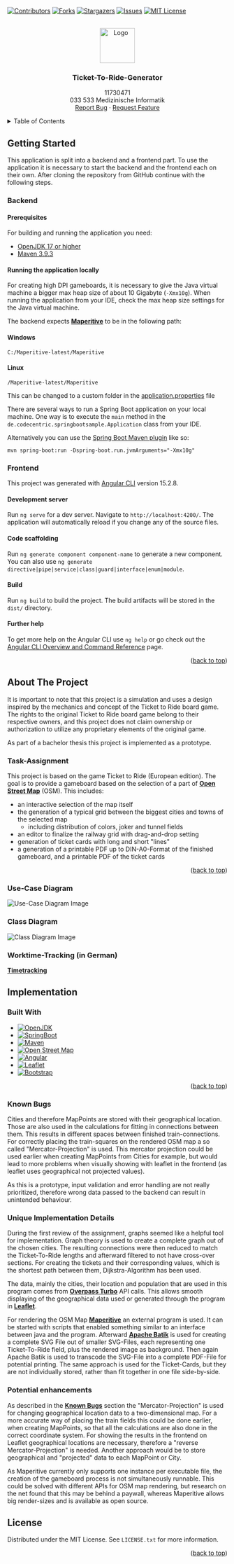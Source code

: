 <!-- Improved compatibility of back to top link: See: https://github.com/othneildrew/Best-README-Template/pull/73 -->
<a name="readme-top"></a>
<!--
*** Thanks for checking out the Best-README-Template. If you have a suggestion
*** that would make this better, please fork the repo and create a pull request
*** or simply open an issue with the tag "enhancement".
*** Don't forget to give the project a star!
*** Thanks again! Now go create something AMAZING! :D
-->



<!-- PROJECT SHIELDS -->
<!--
*** I'm using markdown "reference style" links for readability.
*** Reference links are enclosed in brackets [ ] instead of parentheses ( ).
*** See the bottom of this document for the declaration of the reference variables
*** for contributors-url, forks-url, etc. This is an optional, concise syntax you may use.
*** https://www.markdownguide.org/basic-syntax/#reference-style-links
-->
[![Contributors][contributors-shield]][contributors-url]
[![Forks][forks-shield]][forks-url]
[![Stargazers][stars-shield]][stars-url]
[![Issues][issues-shield]][issues-url]
[![MIT License][license-shield]][license-url]




<!-- PROJECT LOGO -->
<br />
<div align="center">
  <a href="https://www.tuwien.at/">
    <img src="TU_Signet_RGB.svg" alt="Logo" width="80" height="80">
  </a>

<h3 align="center">Ticket-To-Ride-Generator</h3>

  <p align="center">
    11730471 <br />
    033 533 Medizinische Informatik
    <br />
    <a href="https://github.com/binapple/Ticket-To-Ride-Generator/issues">Report Bug</a>
    ·
    <a href="https://github.com/binapple/Ticket-To-Ride-Generator/issues">Request Feature</a>
  </p>
</div>



<!-- TABLE OF CONTENTS -->

<details>
  <summary>Table of Contents</summary>

  <!-- TOC -->
  * [Getting Started](#getting-started)
    * [Backend](#backend)
      * [Prerequisites](#prerequisites)
      * [Running the application locally](#running-the-application-locally)
    * [Frontend](#frontend)
      * [Development server](#development-server)
      * [Code scaffolding](#code-scaffolding)
      * [Build](#build)
      * [Further help](#further-help)
  * [About The Project](#about-the-project)
    * [Task-Assignment](#task-assignment)
    * [Use-Case Diagram](#use-case-diagram)
    * [Class Diagram](#class-diagram)
    * [Worktime-Tracking (in German)](#worktime-tracking-in-german)
  * [Implementation](#implementation-)
    * [Built With](#built-with)
    * [Known Bugs](#known-bugs)
    * [Unique Implementation-Details](#unique-implementation-details)
    * [Potential enhancements](#potential-enhancements)
  * [License](#license)
<!-- TOC -->

</details>

<!-- GETTING STARTED -->
## Getting Started

This application is split into a backend and a frontend part. To use the application it is necessary to start
the backend and the frontend each on their own. After cloning the repository from GitHub continue with the following steps.

### Backend

#### Prerequisites

For building and running the application you need:

- [OpenJDK 17 or higher](https://jdk.java.net/archive/)
- [Maven 3.9.3](https://maven.apache.org)

#### Running the application locally

For creating high DPI gameboards, it is necessary to give the Java virtual machine a bigger max heap size of about 10 Gigabyte (`-Xmx10g`).
When running the application from your IDE, check the max heap size settings for the Java virtual machine.

The backend expects **[Maperitive](http://maperitive.net/)** to be in the following path:

#### Windows

```
C:/Maperitive-latest/Maperitive
```

#### Linux

```
/Maperitive-latest/Maperitive
```

This can be changed to a custom folder in the [application.properties](./backend/src/main/resources/application.properties) file

There are several ways to run a Spring Boot application on your local machine. One way is to execute the `main` method in the `de.codecentric.springbootsample.Application` class from your IDE.

Alternatively you can use the [Spring Boot Maven plugin](https://docs.spring.io/spring-boot/docs/current/reference/html/build-tool-plugins-maven-plugin.html) like so:

```shell
mvn spring-boot:run -Dspring-boot.run.jvmArguments="-Xmx10g"
```

### Frontend

This project was generated with [Angular CLI](https://github.com/angular/angular-cli) version 15.2.8.

#### Development server

Run `ng serve` for a dev server. Navigate to `http://localhost:4200/`. The application will automatically reload if you change any of the source files.

#### Code scaffolding

Run `ng generate component component-name` to generate a new component. You can also use `ng generate directive|pipe|service|class|guard|interface|enum|module`.

#### Build

Run `ng build` to build the project. The build artifacts will be stored in the `dist/` directory.

#### Further help

To get more help on the Angular CLI use `ng help` or go check out the [Angular CLI Overview and Command Reference](https://angular.io/cli) page.


<p align="right">(<a href="#readme-top">back to top</a>)</p>

<!-- ABOUT THE PROJECT -->
## About The Project

It is important to note that this project is a simulation and uses a design inspired by the mechanics and concept of the Ticket to Ride board game.
The rights to the original Ticket to Ride board game belong to their respective owners, and this project does not claim ownership or authorization to utilize any proprietary elements of the original game.

As part of a bachelor thesis this project is implemented as a prototype.

### Task-Assignment

This project is based on the game Ticket to Ride (European edition).
The goal is to provide a gameboard based on the selection of a part of **[Open Street Map][Open-url]** (OSM). This includes:
- an interactive selection of the map itself
- the generation of a typical grid between the biggest cities and towns of the selected map 
  - including distribution of colors, joker and tunnel fields
- an editor to finalize the railway grid with drag-and-drop setting
- generation of ticket cards with long and short "lines"
- a generation of a printable PDF up to DIN-A0-Format of the finished gameboard, and a printable PDF of the ticket cards 

<p align="right">(<a href="#readme-top">back to top</a>)</p>

### Use-Case Diagram

![Use-Case Diagram Image](Use-Case.png)

### Class Diagram

![Class Diagram Image](Class.png)

### Worktime-Tracking (in German)

**[Timetracking](Zeitliste.md)**

## Implementation 

### Built With

* [![OpenJDK][Java.com]][Java-url]
* [![SpringBoot][Spring.com]][Spring-url]
* [![Maven][Maven.com]][Maven-url]
* [![Open Street Map][Open.com]][Open-url]
* [![Angular][Angular.io]][Angular-url]
* [![Leaflet][Leaflet.com]][Leaflet-url]
* [![Bootstrap][Bootstrap.com]][Bootstrap-url]







<p align="right">(<a href="#readme-top">back to top</a>)</p>

### Known Bugs

Cities and therefore MapPoints are stored with their geographical location.
Those are also used in the calculations for fitting in connections between them.
This results in different spaces between finished train-connections.
For correctly placing the train-squares on the rendered OSM map a so called "Mercator-Projection" is used.
This mercator projection could be used earlier when creating MapPoints from Cities for example, but
would lead to more problems when visually showing with leaflet in the frontend (as leaflet uses geographical not projected values).

As this is a prototype, input validation and error handling are not really prioritized,
therefore wrong data passed to the backend can result in unintended behaviour.

### Unique Implementation Details

During the first review of the assignment, graphs seemed like a helpful tool for implementation. 
Graph theory is used to create a complete graph out of the chosen cities. 
The resulting connections were then reduced to match the Ticket-To-Ride lengths and afterward filtered to not have cross-over sections.
For creating the tickets and their corresponding values, which is the shortest path between them, Dijkstra-Algorithm has been used.

The data, mainly the cities, their location and population that are used in this program comes from **[Overpass Turbo](https://overpass-turbo.eu/)** API calls. 
This allows smooth displaying of the geographical data used or generated through the program in **[Leaflet][Leaflet-url]**.

For rendering the OSM Map **[Maperitive](http://maperitive.net/)** an external program is used.
It can be started with scripts that enabled something similar to an interface between java and the program.
Afterward **[Apache Batik](https://xmlgraphics.apache.org/batik/)** is used for creating a complete SVG File out of smaller SVG-Files,
each representing one Ticket-To-Ride field, plus the rendered image as background. 
Then again Apache Batik is used to transcode the SVG-File into a complete PDF-File for potential printing. 
The same approach is used for the Ticket-Cards, but they are not individually stored, rather than fit together in one file side-by-side.

### Potential enhancements

As described in the **[Known Bugs](#known-bugs)** section the "Mercator-Projection" is used for changing geographical location data to a two-dimensional map.
For a more accurate way of placing the train fields this could be done earlier, when creating MapPoints,
so that all the calculations are also done in the correct coordinate system. 
For showing the results in the frontend on Leaflet geographical locations are necessary, therefore a "reverse Mercator-Projection" is needed.
Another approach would be to store geographical and "projected" data to each MapPoint or City.

As Maperitive currently only supports one instance per executable file, the creation of the gameboard process is not simultaneously runnable.
This could be solved with different APIs for OSM map rendering, but research on the net found that this may be behind a paywall,
whereas Maperitive allows big render-sizes and is available as open source.



<!-- USAGE EXAMPLES -->

[//]: # (## Usage)

[//]: # ()
[//]: # (Use this space to show useful examples of how a project can be used. Additional screenshots, code examples and demos work well in this space. You may also link to more resources.)

[//]: # ()
[//]: # (_For more examples, please refer to the [Documentation]&#40;https://example.com&#41;_)

[//]: # ()
[//]: # (<p align="right">&#40;<a href="#readme-top">back to top</a>&#41;</p>)



<!-- ROADMAP -->

[//]: # (## Roadmap)

[//]: # ()
[//]: # (- [ ] Feature 1)

[//]: # (- [ ] Feature 2)

[//]: # (- [ ] Feature 3)

[//]: # (    - [ ] Nested Feature)

[//]: # ()
[//]: # (See the [open issues]&#40;https://github.com/binapple/Ticket-To-Ride-Generator/issues&#41; for a full list of proposed features &#40;and known issues&#41;.)

[//]: # ()
[//]: # (<p align="right">&#40;<a href="#readme-top">back to top</a>&#41;</p>)



<!-- CONTRIBUTING -->

[//]: # (## Contributing)

[//]: # ()
[//]: # (Contributions are what make the open source community such an amazing place to learn, inspire, and create. Any contributions you make are **greatly appreciated**.)

[//]: # ()
[//]: # (If you have a suggestion that would make this better, please fork the repo and create a pull request. You can also simply open an issue with the tag "enhancement".)

[//]: # (Don't forget to give the project a star! Thanks again!)

[//]: # ()
[//]: # (1. Fork the Project)

[//]: # (2. Create your Feature Branch &#40;`git checkout -b feature/AmazingFeature`&#41;)

[//]: # (3. Commit your Changes &#40;`git commit -m 'Add some AmazingFeature'`&#41;)

[//]: # (4. Push to the Branch &#40;`git push origin feature/AmazingFeature`&#41;)

[//]: # (5. Open a Pull Request)

[//]: # ()
[//]: # (<p align="right">&#40;<a href="#readme-top">back to top</a>&#41;</p>)



<!-- LICENSE -->
## License

Distributed under the MIT License. See `LICENSE.txt` for more information.

<p align="right">(<a href="#readme-top">back to top</a>)</p>



<!-- CONTACT -->

[//]: # (## Contact)

[//]: # ()
[//]: # (Your Name - [@twitter_handle]&#40;https://twitter.com/twitter_handle&#41; - e11730471@student.tuwien.ac.at.com)

[//]: # ()
[//]: # (Project Link: [https://github.com/binapple/Ticket-To-Ride-Generator]&#40;https://github.com/binapple/Ticket-To-Ride-Generator&#41;)

[//]: # ()
[//]: # (<p align="right">&#40;<a href="#readme-top">back to top</a>&#41;</p>)



<!-- ACKNOWLEDGMENTS -->

[//]: # (## Acknowledgments)

[//]: # ()
[//]: # (* []&#40;&#41;)

[//]: # (* []&#40;&#41;)

[//]: # (* []&#40;&#41;)

[//]: # ()
[//]: # (<p align="right">&#40;<a href="#readme-top">back to top</a>&#41;</p>)



<!-- MARKDOWN LINKS & IMAGES -->
<!-- https://www.markdownguide.org/basic-syntax/#reference-style-links -->
[contributors-shield]:  https://img.shields.io/github/contributors/binapple/Ticket-To-Ride-Generator.svg?style=for-the-badge
[contributors-url]: https://github.com/binapple/Ticket-To-Ride-Generator/graphs/contributors
[forks-shield]: https://img.shields.io/github/forks/binapple/Ticket-To-Ride-Generator.svg?style=for-the-badge
[forks-url]: https://github.com/binapple/Ticket-To-Ride-Generator/network/members
[stars-shield]: https://img.shields.io/github/stars/binapple/Ticket-To-Ride-Generator.svg?style=for-the-badge
[stars-url]: https://github.com/binapple/Ticket-To-Ride-Generator/stargazers
[issues-shield]: https://img.shields.io/github/issues/binapple/Ticket-To-Ride-Generator.svg?style=for-the-badge
[issues-url]: https://github.com/binapple/Ticket-To-Ride-Generator/issues
[license-shield]: https://img.shields.io/github/license/binapple/Ticket-To-Ride-Generator.svg?style=for-the-badge
[license-url]: https://github.com/binapple/Ticket-To-Ride-Generator/blob/main/LICENSE.txt
[linkedin-shield]: https://img.shields.io/badge/-LinkedIn-black.svg?style=for-the-badge&logo=linkedin&colorB=555
[linkedin-url]: https://linkedin.com/in/linkedin_username
[product-screenshot]: images/screenshot.png
[Next.js]: https://img.shields.io/badge/next.js-000000?style=for-the-badge&logo=nextdotjs&logoColor=white
[Next-url]: https://nextjs.org/
[React.js]: https://img.shields.io/badge/React-20232A?style=for-the-badge&logo=react&logoColor=61DAFB
[React-url]: https://reactjs.org/
[Vue.js]: https://img.shields.io/badge/Vue.js-35495E?style=for-the-badge&logo=vuedotjs&logoColor=4FC08D
[Vue-url]: https://vuejs.org/
[Angular.io]: https://img.shields.io/badge/Angular-DD0031?style=for-the-badge&logo=angular&logoColor=white
[Angular-url]: https://angular.io/
[Svelte.dev]: https://img.shields.io/badge/Svelte-4A4A55?style=for-the-badge&logo=svelte&logoColor=FF3E00
[Svelte-url]: https://svelte.dev/
[Laravel.com]: https://img.shields.io/badge/Laravel-FF2D20?style=for-the-badge&logo=laravel&logoColor=white
[Laravel-url]: https://laravel.com
[Bootstrap.com]: https://img.shields.io/badge/Bootstrap-563D7C?style=for-the-badge&logo=bootstrap&logoColor=white
[Bootstrap-url]: https://getbootstrap.com
[JQuery.com]: https://img.shields.io/badge/jQuery-0769AD?style=for-the-badge&logo=jquery&logoColor=white
[JQuery-url]: https://jquery.com 
[Spring.com]: https://img.shields.io/badge/Spring%20Boot-6DB33F?style=for-the-badge&logo=springboot&logoColor=white
[Spring-url]: https://spring.io/projects/spring-boot
[Java.com]: https://img.shields.io/badge/OpenJDK-437291?style=for-the-badge&logo=openjdk&logoColor=white
[Java-url]: https://openjdk.org/
[Leaflet.com]: https://img.shields.io/badge/Leaflet-199900?style=for-the-badge&logo=leaflet&logoColor=white
[Leaflet-url]: https://leafletjs.com/
[Maven.com]: https://img.shields.io/badge/Maven-C71A36?style=for-the-badge&logo=apachemaven&logoColor=white
[Maven-url]: https://maven.apache.org/
[Open.com]: https://img.shields.io/badge/Open%20Street%20Map-%237EBC6F?style=for-the-badge&logo=openstreetmap&logoColor=white
[Open-url]: https://www.openstreetmap.org/
